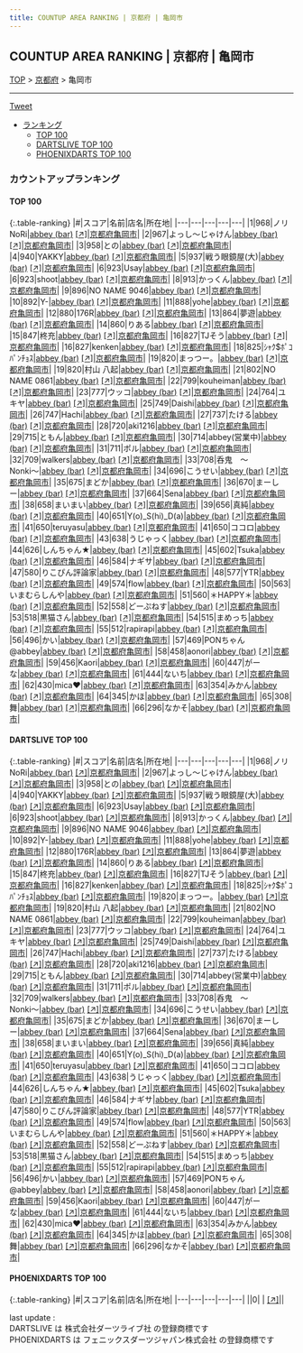 ```yaml
---
title: COUNTUP AREA RANKING | 京都府 | 亀岡市
---
```

## COUNTUP AREA RANKING | 京都府 | 亀岡市

[TOP](/darts/rank/) > [京都府](/darts/rank/京都府/) > 亀岡市

___

<a href="https://twitter.com/share?ref_src=twsrc%5Etfw" data-text="COUNTUP AREA RANKING | 京都府亀岡市" class="twitter-share-button" data-hashtags="DARTSLIVE,PHOENIXDARTS,darts,ダーツ" data-show-count="false">Tweet</a>

* [ランキング](#カウントアップランキング)
    * [TOP 100](#top-100)
    * [DARTSLIVE TOP 100](#dartslive-top-100)
    * [PHOENIXDARTS TOP 100](#phoenixdarts-top-100)

### カウントアップランキング

#### TOP 100



{:.table-ranking}
|#|スコア|名前|店名|所在地|
|---|---|---|---|---|
|1|968|<span class="rank-name-dl">ノリNoRi</span>|<a href="/darts/rank/shops/89675e52c0843d3758d385ea46352d8f.html">abbey (bar)</a> <a href="https://search.dartslive.com/jp/shop/89675e52c0843d3758d385ea46352d8f">[↗]</a>|<a href="/darts/rank/京都府/亀岡市">京都府亀岡市</a>|
|2|967|<span class="rank-name-dl">よっし～じゃけん</span>|<a href="/darts/rank/shops/89675e52c0843d3758d385ea46352d8f.html">abbey (bar)</a> <a href="https://search.dartslive.com/jp/shop/89675e52c0843d3758d385ea46352d8f">[↗]</a>|<a href="/darts/rank/京都府/亀岡市">京都府亀岡市</a>|
|3|958|<span class="rank-name-dl">との</span>|<a href="/darts/rank/shops/89675e52c0843d3758d385ea46352d8f.html">abbey (bar)</a> <a href="https://search.dartslive.com/jp/shop/89675e52c0843d3758d385ea46352d8f">[↗]</a>|<a href="/darts/rank/京都府/亀岡市">京都府亀岡市</a>|
|4|940|<span class="rank-name-dl">YAKKY</span>|<a href="/darts/rank/shops/89675e52c0843d3758d385ea46352d8f.html">abbey (bar)</a> <a href="https://search.dartslive.com/jp/shop/89675e52c0843d3758d385ea46352d8f">[↗]</a>|<a href="/darts/rank/京都府/亀岡市">京都府亀岡市</a>|
|5|937|<span class="rank-name-dl">戦う眼鏡屋(大)</span>|<a href="/darts/rank/shops/89675e52c0843d3758d385ea46352d8f.html">abbey (bar)</a> <a href="https://search.dartslive.com/jp/shop/89675e52c0843d3758d385ea46352d8f">[↗]</a>|<a href="/darts/rank/京都府/亀岡市">京都府亀岡市</a>|
|6|923|<span class="rank-name-dl">Usay</span>|<a href="/darts/rank/shops/89675e52c0843d3758d385ea46352d8f.html">abbey (bar)</a> <a href="https://search.dartslive.com/jp/shop/89675e52c0843d3758d385ea46352d8f">[↗]</a>|<a href="/darts/rank/京都府/亀岡市">京都府亀岡市</a>|
|6|923|<span class="rank-name-dl">shoot</span>|<a href="/darts/rank/shops/89675e52c0843d3758d385ea46352d8f.html">abbey (bar)</a> <a href="https://search.dartslive.com/jp/shop/89675e52c0843d3758d385ea46352d8f">[↗]</a>|<a href="/darts/rank/京都府/亀岡市">京都府亀岡市</a>|
|8|913|<span class="rank-name-dl">かっくん</span>|<a href="/darts/rank/shops/89675e52c0843d3758d385ea46352d8f.html">abbey (bar)</a> <a href="https://search.dartslive.com/jp/shop/89675e52c0843d3758d385ea46352d8f">[↗]</a>|<a href="/darts/rank/京都府/亀岡市">京都府亀岡市</a>|
|9|896|<span class="rank-name-dl">NO NAME 9046</span>|<a href="/darts/rank/shops/89675e52c0843d3758d385ea46352d8f.html">abbey (bar)</a> <a href="https://search.dartslive.com/jp/shop/89675e52c0843d3758d385ea46352d8f">[↗]</a>|<a href="/darts/rank/京都府/亀岡市">京都府亀岡市</a>|
|10|892|<span class="rank-name-dl">Y-</span>|<a href="/darts/rank/shops/89675e52c0843d3758d385ea46352d8f.html">abbey (bar)</a> <a href="https://search.dartslive.com/jp/shop/89675e52c0843d3758d385ea46352d8f">[↗]</a>|<a href="/darts/rank/京都府/亀岡市">京都府亀岡市</a>|
|11|888|<span class="rank-name-dl">yohe</span>|<a href="/darts/rank/shops/89675e52c0843d3758d385ea46352d8f.html">abbey (bar)</a> <a href="https://search.dartslive.com/jp/shop/89675e52c0843d3758d385ea46352d8f">[↗]</a>|<a href="/darts/rank/京都府/亀岡市">京都府亀岡市</a>|
|12|880|<span class="rank-name-dl">176R</span>|<a href="/darts/rank/shops/89675e52c0843d3758d385ea46352d8f.html">abbey (bar)</a> <a href="https://search.dartslive.com/jp/shop/89675e52c0843d3758d385ea46352d8f">[↗]</a>|<a href="/darts/rank/京都府/亀岡市">京都府亀岡市</a>|
|13|864|<span class="rank-name-dl">夢遊</span>|<a href="/darts/rank/shops/89675e52c0843d3758d385ea46352d8f.html">abbey (bar)</a> <a href="https://search.dartslive.com/jp/shop/89675e52c0843d3758d385ea46352d8f">[↗]</a>|<a href="/darts/rank/京都府/亀岡市">京都府亀岡市</a>|
|14|860|<span class="rank-name-dl">りある</span>|<a href="/darts/rank/shops/89675e52c0843d3758d385ea46352d8f.html">abbey (bar)</a> <a href="https://search.dartslive.com/jp/shop/89675e52c0843d3758d385ea46352d8f">[↗]</a>|<a href="/darts/rank/京都府/亀岡市">京都府亀岡市</a>|
|15|847|<span class="rank-name-dl">柊充</span>|<a href="/darts/rank/shops/89675e52c0843d3758d385ea46352d8f.html">abbey (bar)</a> <a href="https://search.dartslive.com/jp/shop/89675e52c0843d3758d385ea46352d8f">[↗]</a>|<a href="/darts/rank/京都府/亀岡市">京都府亀岡市</a>|
|16|827|<span class="rank-name-dl">TJそう</span>|<a href="/darts/rank/shops/89675e52c0843d3758d385ea46352d8f.html">abbey (bar)</a> <a href="https://search.dartslive.com/jp/shop/89675e52c0843d3758d385ea46352d8f">[↗]</a>|<a href="/darts/rank/京都府/亀岡市">京都府亀岡市</a>|
|16|827|<span class="rank-name-dl">kenken</span>|<a href="/darts/rank/shops/89675e52c0843d3758d385ea46352d8f.html">abbey (bar)</a> <a href="https://search.dartslive.com/jp/shop/89675e52c0843d3758d385ea46352d8f">[↗]</a>|<a href="/darts/rank/京都府/亀岡市">京都府亀岡市</a>|
|18|825|<span class="rank-name-dl">ｼｬｸ$ﾎﾟｺﾊﾟﾝﾁｮｽ</span>|<a href="/darts/rank/shops/89675e52c0843d3758d385ea46352d8f.html">abbey (bar)</a> <a href="https://search.dartslive.com/jp/shop/89675e52c0843d3758d385ea46352d8f">[↗]</a>|<a href="/darts/rank/京都府/亀岡市">京都府亀岡市</a>|
|19|820|<span class="rank-name-dl">まっつー。</span>|<a href="/darts/rank/shops/89675e52c0843d3758d385ea46352d8f.html">abbey (bar)</a> <a href="https://search.dartslive.com/jp/shop/89675e52c0843d3758d385ea46352d8f">[↗]</a>|<a href="/darts/rank/京都府/亀岡市">京都府亀岡市</a>|
|19|820|<span class="rank-name-dl">村山 八起</span>|<a href="/darts/rank/shops/89675e52c0843d3758d385ea46352d8f.html">abbey (bar)</a> <a href="https://search.dartslive.com/jp/shop/89675e52c0843d3758d385ea46352d8f">[↗]</a>|<a href="/darts/rank/京都府/亀岡市">京都府亀岡市</a>|
|21|802|<span class="rank-name-dl">NO NAME 0861</span>|<a href="/darts/rank/shops/89675e52c0843d3758d385ea46352d8f.html">abbey (bar)</a> <a href="https://search.dartslive.com/jp/shop/89675e52c0843d3758d385ea46352d8f">[↗]</a>|<a href="/darts/rank/京都府/亀岡市">京都府亀岡市</a>|
|22|799|<span class="rank-name-dl">kouheiman</span>|<a href="/darts/rank/shops/89675e52c0843d3758d385ea46352d8f.html">abbey (bar)</a> <a href="https://search.dartslive.com/jp/shop/89675e52c0843d3758d385ea46352d8f">[↗]</a>|<a href="/darts/rank/京都府/亀岡市">京都府亀岡市</a>|
|23|777|<span class="rank-name-dl">ウッコ</span>|<a href="/darts/rank/shops/89675e52c0843d3758d385ea46352d8f.html">abbey (bar)</a> <a href="https://search.dartslive.com/jp/shop/89675e52c0843d3758d385ea46352d8f">[↗]</a>|<a href="/darts/rank/京都府/亀岡市">京都府亀岡市</a>|
|24|764|<span class="rank-name-dl">ユキヤ</span>|<a href="/darts/rank/shops/89675e52c0843d3758d385ea46352d8f.html">abbey (bar)</a> <a href="https://search.dartslive.com/jp/shop/89675e52c0843d3758d385ea46352d8f">[↗]</a>|<a href="/darts/rank/京都府/亀岡市">京都府亀岡市</a>|
|25|749|<span class="rank-name-dl">Daishi</span>|<a href="/darts/rank/shops/89675e52c0843d3758d385ea46352d8f.html">abbey (bar)</a> <a href="https://search.dartslive.com/jp/shop/89675e52c0843d3758d385ea46352d8f">[↗]</a>|<a href="/darts/rank/京都府/亀岡市">京都府亀岡市</a>|
|26|747|<span class="rank-name-dl">Hachi</span>|<a href="/darts/rank/shops/89675e52c0843d3758d385ea46352d8f.html">abbey (bar)</a> <a href="https://search.dartslive.com/jp/shop/89675e52c0843d3758d385ea46352d8f">[↗]</a>|<a href="/darts/rank/京都府/亀岡市">京都府亀岡市</a>|
|27|737|<span class="rank-name-dl">たける</span>|<a href="/darts/rank/shops/89675e52c0843d3758d385ea46352d8f.html">abbey (bar)</a> <a href="https://search.dartslive.com/jp/shop/89675e52c0843d3758d385ea46352d8f">[↗]</a>|<a href="/darts/rank/京都府/亀岡市">京都府亀岡市</a>|
|28|720|<span class="rank-name-dl">aki1216</span>|<a href="/darts/rank/shops/89675e52c0843d3758d385ea46352d8f.html">abbey (bar)</a> <a href="https://search.dartslive.com/jp/shop/89675e52c0843d3758d385ea46352d8f">[↗]</a>|<a href="/darts/rank/京都府/亀岡市">京都府亀岡市</a>|
|29|715|<span class="rank-name-dl">ともん</span>|<a href="/darts/rank/shops/89675e52c0843d3758d385ea46352d8f.html">abbey (bar)</a> <a href="https://search.dartslive.com/jp/shop/89675e52c0843d3758d385ea46352d8f">[↗]</a>|<a href="/darts/rank/京都府/亀岡市">京都府亀岡市</a>|
|30|714|<span class="rank-name-dl">abbey(営業中)</span>|<a href="/darts/rank/shops/89675e52c0843d3758d385ea46352d8f.html">abbey (bar)</a> <a href="https://search.dartslive.com/jp/shop/89675e52c0843d3758d385ea46352d8f">[↗]</a>|<a href="/darts/rank/京都府/亀岡市">京都府亀岡市</a>|
|31|711|<span class="rank-name-dl">ポル</span>|<a href="/darts/rank/shops/89675e52c0843d3758d385ea46352d8f.html">abbey (bar)</a> <a href="https://search.dartslive.com/jp/shop/89675e52c0843d3758d385ea46352d8f">[↗]</a>|<a href="/darts/rank/京都府/亀岡市">京都府亀岡市</a>|
|32|709|<span class="rank-name-dl">walkers</span>|<a href="/darts/rank/shops/89675e52c0843d3758d385ea46352d8f.html">abbey (bar)</a> <a href="https://search.dartslive.com/jp/shop/89675e52c0843d3758d385ea46352d8f">[↗]</a>|<a href="/darts/rank/京都府/亀岡市">京都府亀岡市</a>|
|33|708|<span class="rank-name-dl">呑鬼　〜Nonki〜</span>|<a href="/darts/rank/shops/89675e52c0843d3758d385ea46352d8f.html">abbey (bar)</a> <a href="https://search.dartslive.com/jp/shop/89675e52c0843d3758d385ea46352d8f">[↗]</a>|<a href="/darts/rank/京都府/亀岡市">京都府亀岡市</a>|
|34|696|<span class="rank-name-dl">こうせい</span>|<a href="/darts/rank/shops/89675e52c0843d3758d385ea46352d8f.html">abbey (bar)</a> <a href="https://search.dartslive.com/jp/shop/89675e52c0843d3758d385ea46352d8f">[↗]</a>|<a href="/darts/rank/京都府/亀岡市">京都府亀岡市</a>|
|35|675|<span class="rank-name-dl">まどか</span>|<a href="/darts/rank/shops/89675e52c0843d3758d385ea46352d8f.html">abbey (bar)</a> <a href="https://search.dartslive.com/jp/shop/89675e52c0843d3758d385ea46352d8f">[↗]</a>|<a href="/darts/rank/京都府/亀岡市">京都府亀岡市</a>|
|36|670|<span class="rank-name-dl">まーしー</span>|<a href="/darts/rank/shops/89675e52c0843d3758d385ea46352d8f.html">abbey (bar)</a> <a href="https://search.dartslive.com/jp/shop/89675e52c0843d3758d385ea46352d8f">[↗]</a>|<a href="/darts/rank/京都府/亀岡市">京都府亀岡市</a>|
|37|664|<span class="rank-name-dl">Sena</span>|<a href="/darts/rank/shops/89675e52c0843d3758d385ea46352d8f.html">abbey (bar)</a> <a href="https://search.dartslive.com/jp/shop/89675e52c0843d3758d385ea46352d8f">[↗]</a>|<a href="/darts/rank/京都府/亀岡市">京都府亀岡市</a>|
|38|658|<span class="rank-name-dl">まいまい</span>|<a href="/darts/rank/shops/89675e52c0843d3758d385ea46352d8f.html">abbey (bar)</a> <a href="https://search.dartslive.com/jp/shop/89675e52c0843d3758d385ea46352d8f">[↗]</a>|<a href="/darts/rank/京都府/亀岡市">京都府亀岡市</a>|
|39|656|<span class="rank-name-dl">真純</span>|<a href="/darts/rank/shops/89675e52c0843d3758d385ea46352d8f.html">abbey (bar)</a> <a href="https://search.dartslive.com/jp/shop/89675e52c0843d3758d385ea46352d8f">[↗]</a>|<a href="/darts/rank/京都府/亀岡市">京都府亀岡市</a>|
|40|651|<span class="rank-name-dl">Y(o)_S(hi)_D(a)</span>|<a href="/darts/rank/shops/89675e52c0843d3758d385ea46352d8f.html">abbey (bar)</a> <a href="https://search.dartslive.com/jp/shop/89675e52c0843d3758d385ea46352d8f">[↗]</a>|<a href="/darts/rank/京都府/亀岡市">京都府亀岡市</a>|
|41|650|<span class="rank-name-dl">teruyasu</span>|<a href="/darts/rank/shops/89675e52c0843d3758d385ea46352d8f.html">abbey (bar)</a> <a href="https://search.dartslive.com/jp/shop/89675e52c0843d3758d385ea46352d8f">[↗]</a>|<a href="/darts/rank/京都府/亀岡市">京都府亀岡市</a>|
|41|650|<span class="rank-name-dl">ココロ</span>|<a href="/darts/rank/shops/89675e52c0843d3758d385ea46352d8f.html">abbey (bar)</a> <a href="https://search.dartslive.com/jp/shop/89675e52c0843d3758d385ea46352d8f">[↗]</a>|<a href="/darts/rank/京都府/亀岡市">京都府亀岡市</a>|
|43|638|<span class="rank-name-dl">うじゃっく</span>|<a href="/darts/rank/shops/89675e52c0843d3758d385ea46352d8f.html">abbey (bar)</a> <a href="https://search.dartslive.com/jp/shop/89675e52c0843d3758d385ea46352d8f">[↗]</a>|<a href="/darts/rank/京都府/亀岡市">京都府亀岡市</a>|
|44|626|<span class="rank-name-dl">しんちゃん★</span>|<a href="/darts/rank/shops/89675e52c0843d3758d385ea46352d8f.html">abbey (bar)</a> <a href="https://search.dartslive.com/jp/shop/89675e52c0843d3758d385ea46352d8f">[↗]</a>|<a href="/darts/rank/京都府/亀岡市">京都府亀岡市</a>|
|45|602|<span class="rank-name-dl">Tsuka</span>|<a href="/darts/rank/shops/89675e52c0843d3758d385ea46352d8f.html">abbey (bar)</a> <a href="https://search.dartslive.com/jp/shop/89675e52c0843d3758d385ea46352d8f">[↗]</a>|<a href="/darts/rank/京都府/亀岡市">京都府亀岡市</a>|
|46|584|<span class="rank-name-dl">ナギサ</span>|<a href="/darts/rank/shops/89675e52c0843d3758d385ea46352d8f.html">abbey (bar)</a> <a href="https://search.dartslive.com/jp/shop/89675e52c0843d3758d385ea46352d8f">[↗]</a>|<a href="/darts/rank/京都府/亀岡市">京都府亀岡市</a>|
|47|580|<span class="rank-name-dl">りこぴん評論家</span>|<a href="/darts/rank/shops/89675e52c0843d3758d385ea46352d8f.html">abbey (bar)</a> <a href="https://search.dartslive.com/jp/shop/89675e52c0843d3758d385ea46352d8f">[↗]</a>|<a href="/darts/rank/京都府/亀岡市">京都府亀岡市</a>|
|48|577|<span class="rank-name-dl">YTR</span>|<a href="/darts/rank/shops/89675e52c0843d3758d385ea46352d8f.html">abbey (bar)</a> <a href="https://search.dartslive.com/jp/shop/89675e52c0843d3758d385ea46352d8f">[↗]</a>|<a href="/darts/rank/京都府/亀岡市">京都府亀岡市</a>|
|49|574|<span class="rank-name-dl">flow</span>|<a href="/darts/rank/shops/89675e52c0843d3758d385ea46352d8f.html">abbey (bar)</a> <a href="https://search.dartslive.com/jp/shop/89675e52c0843d3758d385ea46352d8f">[↗]</a>|<a href="/darts/rank/京都府/亀岡市">京都府亀岡市</a>|
|50|563|<span class="rank-name-dl">いまむらしんや</span>|<a href="/darts/rank/shops/89675e52c0843d3758d385ea46352d8f.html">abbey (bar)</a> <a href="https://search.dartslive.com/jp/shop/89675e52c0843d3758d385ea46352d8f">[↗]</a>|<a href="/darts/rank/京都府/亀岡市">京都府亀岡市</a>|
|51|560|<span class="rank-name-dl">＊HAPPY＊</span>|<a href="/darts/rank/shops/89675e52c0843d3758d385ea46352d8f.html">abbey (bar)</a> <a href="https://search.dartslive.com/jp/shop/89675e52c0843d3758d385ea46352d8f">[↗]</a>|<a href="/darts/rank/京都府/亀岡市">京都府亀岡市</a>|
|52|558|<span class="rank-name-dl">どーぷねす</span>|<a href="/darts/rank/shops/89675e52c0843d3758d385ea46352d8f.html">abbey (bar)</a> <a href="https://search.dartslive.com/jp/shop/89675e52c0843d3758d385ea46352d8f">[↗]</a>|<a href="/darts/rank/京都府/亀岡市">京都府亀岡市</a>|
|53|518|<span class="rank-name-dl">黒猫さん</span>|<a href="/darts/rank/shops/89675e52c0843d3758d385ea46352d8f.html">abbey (bar)</a> <a href="https://search.dartslive.com/jp/shop/89675e52c0843d3758d385ea46352d8f">[↗]</a>|<a href="/darts/rank/京都府/亀岡市">京都府亀岡市</a>|
|54|515|<span class="rank-name-dl">まめっち</span>|<a href="/darts/rank/shops/89675e52c0843d3758d385ea46352d8f.html">abbey (bar)</a> <a href="https://search.dartslive.com/jp/shop/89675e52c0843d3758d385ea46352d8f">[↗]</a>|<a href="/darts/rank/京都府/亀岡市">京都府亀岡市</a>|
|55|512|<span class="rank-name-dl">rapirapi</span>|<a href="/darts/rank/shops/89675e52c0843d3758d385ea46352d8f.html">abbey (bar)</a> <a href="https://search.dartslive.com/jp/shop/89675e52c0843d3758d385ea46352d8f">[↗]</a>|<a href="/darts/rank/京都府/亀岡市">京都府亀岡市</a>|
|56|496|<span class="rank-name-dl">かい</span>|<a href="/darts/rank/shops/89675e52c0843d3758d385ea46352d8f.html">abbey (bar)</a> <a href="https://search.dartslive.com/jp/shop/89675e52c0843d3758d385ea46352d8f">[↗]</a>|<a href="/darts/rank/京都府/亀岡市">京都府亀岡市</a>|
|57|469|<span class="rank-name-dl">PONちゃん@abbey</span>|<a href="/darts/rank/shops/89675e52c0843d3758d385ea46352d8f.html">abbey (bar)</a> <a href="https://search.dartslive.com/jp/shop/89675e52c0843d3758d385ea46352d8f">[↗]</a>|<a href="/darts/rank/京都府/亀岡市">京都府亀岡市</a>|
|58|458|<span class="rank-name-dl">aonori</span>|<a href="/darts/rank/shops/89675e52c0843d3758d385ea46352d8f.html">abbey (bar)</a> <a href="https://search.dartslive.com/jp/shop/89675e52c0843d3758d385ea46352d8f">[↗]</a>|<a href="/darts/rank/京都府/亀岡市">京都府亀岡市</a>|
|59|456|<span class="rank-name-dl">Kaori</span>|<a href="/darts/rank/shops/89675e52c0843d3758d385ea46352d8f.html">abbey (bar)</a> <a href="https://search.dartslive.com/jp/shop/89675e52c0843d3758d385ea46352d8f">[↗]</a>|<a href="/darts/rank/京都府/亀岡市">京都府亀岡市</a>|
|60|447|<span class="rank-name-dl">がーな</span>|<a href="/darts/rank/shops/89675e52c0843d3758d385ea46352d8f.html">abbey (bar)</a> <a href="https://search.dartslive.com/jp/shop/89675e52c0843d3758d385ea46352d8f">[↗]</a>|<a href="/darts/rank/京都府/亀岡市">京都府亀岡市</a>|
|61|444|<span class="rank-name-dl">ないち</span>|<a href="/darts/rank/shops/89675e52c0843d3758d385ea46352d8f.html">abbey (bar)</a> <a href="https://search.dartslive.com/jp/shop/89675e52c0843d3758d385ea46352d8f">[↗]</a>|<a href="/darts/rank/京都府/亀岡市">京都府亀岡市</a>|
|62|430|<span class="rank-name-dl">mica❤︎</span>|<a href="/darts/rank/shops/89675e52c0843d3758d385ea46352d8f.html">abbey (bar)</a> <a href="https://search.dartslive.com/jp/shop/89675e52c0843d3758d385ea46352d8f">[↗]</a>|<a href="/darts/rank/京都府/亀岡市">京都府亀岡市</a>|
|63|354|<span class="rank-name-dl">みかん</span>|<a href="/darts/rank/shops/89675e52c0843d3758d385ea46352d8f.html">abbey (bar)</a> <a href="https://search.dartslive.com/jp/shop/89675e52c0843d3758d385ea46352d8f">[↗]</a>|<a href="/darts/rank/京都府/亀岡市">京都府亀岡市</a>|
|64|345|<span class="rank-name-dl">かほ</span>|<a href="/darts/rank/shops/89675e52c0843d3758d385ea46352d8f.html">abbey (bar)</a> <a href="https://search.dartslive.com/jp/shop/89675e52c0843d3758d385ea46352d8f">[↗]</a>|<a href="/darts/rank/京都府/亀岡市">京都府亀岡市</a>|
|65|308|<span class="rank-name-dl">舞</span>|<a href="/darts/rank/shops/89675e52c0843d3758d385ea46352d8f.html">abbey (bar)</a> <a href="https://search.dartslive.com/jp/shop/89675e52c0843d3758d385ea46352d8f">[↗]</a>|<a href="/darts/rank/京都府/亀岡市">京都府亀岡市</a>|
|66|296|<span class="rank-name-dl">なかそ</span>|<a href="/darts/rank/shops/89675e52c0843d3758d385ea46352d8f.html">abbey (bar)</a> <a href="https://search.dartslive.com/jp/shop/89675e52c0843d3758d385ea46352d8f">[↗]</a>|<a href="/darts/rank/京都府/亀岡市">京都府亀岡市</a>|


#### DARTSLIVE TOP 100



{:.table-ranking}
|#|スコア|名前|店名|所在地|
|---|---|---|---|---|
|1|968|<span class="rank-name-dl">ノリNoRi</span>|<a href="/darts/rank/shops/89675e52c0843d3758d385ea46352d8f.html">abbey (bar)</a> <a href="https://search.dartslive.com/jp/shop/89675e52c0843d3758d385ea46352d8f">[↗]</a>|<a href="/darts/rank/京都府/亀岡市">京都府亀岡市</a>|
|2|967|<span class="rank-name-dl">よっし～じゃけん</span>|<a href="/darts/rank/shops/89675e52c0843d3758d385ea46352d8f.html">abbey (bar)</a> <a href="https://search.dartslive.com/jp/shop/89675e52c0843d3758d385ea46352d8f">[↗]</a>|<a href="/darts/rank/京都府/亀岡市">京都府亀岡市</a>|
|3|958|<span class="rank-name-dl">との</span>|<a href="/darts/rank/shops/89675e52c0843d3758d385ea46352d8f.html">abbey (bar)</a> <a href="https://search.dartslive.com/jp/shop/89675e52c0843d3758d385ea46352d8f">[↗]</a>|<a href="/darts/rank/京都府/亀岡市">京都府亀岡市</a>|
|4|940|<span class="rank-name-dl">YAKKY</span>|<a href="/darts/rank/shops/89675e52c0843d3758d385ea46352d8f.html">abbey (bar)</a> <a href="https://search.dartslive.com/jp/shop/89675e52c0843d3758d385ea46352d8f">[↗]</a>|<a href="/darts/rank/京都府/亀岡市">京都府亀岡市</a>|
|5|937|<span class="rank-name-dl">戦う眼鏡屋(大)</span>|<a href="/darts/rank/shops/89675e52c0843d3758d385ea46352d8f.html">abbey (bar)</a> <a href="https://search.dartslive.com/jp/shop/89675e52c0843d3758d385ea46352d8f">[↗]</a>|<a href="/darts/rank/京都府/亀岡市">京都府亀岡市</a>|
|6|923|<span class="rank-name-dl">Usay</span>|<a href="/darts/rank/shops/89675e52c0843d3758d385ea46352d8f.html">abbey (bar)</a> <a href="https://search.dartslive.com/jp/shop/89675e52c0843d3758d385ea46352d8f">[↗]</a>|<a href="/darts/rank/京都府/亀岡市">京都府亀岡市</a>|
|6|923|<span class="rank-name-dl">shoot</span>|<a href="/darts/rank/shops/89675e52c0843d3758d385ea46352d8f.html">abbey (bar)</a> <a href="https://search.dartslive.com/jp/shop/89675e52c0843d3758d385ea46352d8f">[↗]</a>|<a href="/darts/rank/京都府/亀岡市">京都府亀岡市</a>|
|8|913|<span class="rank-name-dl">かっくん</span>|<a href="/darts/rank/shops/89675e52c0843d3758d385ea46352d8f.html">abbey (bar)</a> <a href="https://search.dartslive.com/jp/shop/89675e52c0843d3758d385ea46352d8f">[↗]</a>|<a href="/darts/rank/京都府/亀岡市">京都府亀岡市</a>|
|9|896|<span class="rank-name-dl">NO NAME 9046</span>|<a href="/darts/rank/shops/89675e52c0843d3758d385ea46352d8f.html">abbey (bar)</a> <a href="https://search.dartslive.com/jp/shop/89675e52c0843d3758d385ea46352d8f">[↗]</a>|<a href="/darts/rank/京都府/亀岡市">京都府亀岡市</a>|
|10|892|<span class="rank-name-dl">Y-</span>|<a href="/darts/rank/shops/89675e52c0843d3758d385ea46352d8f.html">abbey (bar)</a> <a href="https://search.dartslive.com/jp/shop/89675e52c0843d3758d385ea46352d8f">[↗]</a>|<a href="/darts/rank/京都府/亀岡市">京都府亀岡市</a>|
|11|888|<span class="rank-name-dl">yohe</span>|<a href="/darts/rank/shops/89675e52c0843d3758d385ea46352d8f.html">abbey (bar)</a> <a href="https://search.dartslive.com/jp/shop/89675e52c0843d3758d385ea46352d8f">[↗]</a>|<a href="/darts/rank/京都府/亀岡市">京都府亀岡市</a>|
|12|880|<span class="rank-name-dl">176R</span>|<a href="/darts/rank/shops/89675e52c0843d3758d385ea46352d8f.html">abbey (bar)</a> <a href="https://search.dartslive.com/jp/shop/89675e52c0843d3758d385ea46352d8f">[↗]</a>|<a href="/darts/rank/京都府/亀岡市">京都府亀岡市</a>|
|13|864|<span class="rank-name-dl">夢遊</span>|<a href="/darts/rank/shops/89675e52c0843d3758d385ea46352d8f.html">abbey (bar)</a> <a href="https://search.dartslive.com/jp/shop/89675e52c0843d3758d385ea46352d8f">[↗]</a>|<a href="/darts/rank/京都府/亀岡市">京都府亀岡市</a>|
|14|860|<span class="rank-name-dl">りある</span>|<a href="/darts/rank/shops/89675e52c0843d3758d385ea46352d8f.html">abbey (bar)</a> <a href="https://search.dartslive.com/jp/shop/89675e52c0843d3758d385ea46352d8f">[↗]</a>|<a href="/darts/rank/京都府/亀岡市">京都府亀岡市</a>|
|15|847|<span class="rank-name-dl">柊充</span>|<a href="/darts/rank/shops/89675e52c0843d3758d385ea46352d8f.html">abbey (bar)</a> <a href="https://search.dartslive.com/jp/shop/89675e52c0843d3758d385ea46352d8f">[↗]</a>|<a href="/darts/rank/京都府/亀岡市">京都府亀岡市</a>|
|16|827|<span class="rank-name-dl">TJそう</span>|<a href="/darts/rank/shops/89675e52c0843d3758d385ea46352d8f.html">abbey (bar)</a> <a href="https://search.dartslive.com/jp/shop/89675e52c0843d3758d385ea46352d8f">[↗]</a>|<a href="/darts/rank/京都府/亀岡市">京都府亀岡市</a>|
|16|827|<span class="rank-name-dl">kenken</span>|<a href="/darts/rank/shops/89675e52c0843d3758d385ea46352d8f.html">abbey (bar)</a> <a href="https://search.dartslive.com/jp/shop/89675e52c0843d3758d385ea46352d8f">[↗]</a>|<a href="/darts/rank/京都府/亀岡市">京都府亀岡市</a>|
|18|825|<span class="rank-name-dl">ｼｬｸ$ﾎﾟｺﾊﾟﾝﾁｮｽ</span>|<a href="/darts/rank/shops/89675e52c0843d3758d385ea46352d8f.html">abbey (bar)</a> <a href="https://search.dartslive.com/jp/shop/89675e52c0843d3758d385ea46352d8f">[↗]</a>|<a href="/darts/rank/京都府/亀岡市">京都府亀岡市</a>|
|19|820|<span class="rank-name-dl">まっつー。</span>|<a href="/darts/rank/shops/89675e52c0843d3758d385ea46352d8f.html">abbey (bar)</a> <a href="https://search.dartslive.com/jp/shop/89675e52c0843d3758d385ea46352d8f">[↗]</a>|<a href="/darts/rank/京都府/亀岡市">京都府亀岡市</a>|
|19|820|<span class="rank-name-dl">村山 八起</span>|<a href="/darts/rank/shops/89675e52c0843d3758d385ea46352d8f.html">abbey (bar)</a> <a href="https://search.dartslive.com/jp/shop/89675e52c0843d3758d385ea46352d8f">[↗]</a>|<a href="/darts/rank/京都府/亀岡市">京都府亀岡市</a>|
|21|802|<span class="rank-name-dl">NO NAME 0861</span>|<a href="/darts/rank/shops/89675e52c0843d3758d385ea46352d8f.html">abbey (bar)</a> <a href="https://search.dartslive.com/jp/shop/89675e52c0843d3758d385ea46352d8f">[↗]</a>|<a href="/darts/rank/京都府/亀岡市">京都府亀岡市</a>|
|22|799|<span class="rank-name-dl">kouheiman</span>|<a href="/darts/rank/shops/89675e52c0843d3758d385ea46352d8f.html">abbey (bar)</a> <a href="https://search.dartslive.com/jp/shop/89675e52c0843d3758d385ea46352d8f">[↗]</a>|<a href="/darts/rank/京都府/亀岡市">京都府亀岡市</a>|
|23|777|<span class="rank-name-dl">ウッコ</span>|<a href="/darts/rank/shops/89675e52c0843d3758d385ea46352d8f.html">abbey (bar)</a> <a href="https://search.dartslive.com/jp/shop/89675e52c0843d3758d385ea46352d8f">[↗]</a>|<a href="/darts/rank/京都府/亀岡市">京都府亀岡市</a>|
|24|764|<span class="rank-name-dl">ユキヤ</span>|<a href="/darts/rank/shops/89675e52c0843d3758d385ea46352d8f.html">abbey (bar)</a> <a href="https://search.dartslive.com/jp/shop/89675e52c0843d3758d385ea46352d8f">[↗]</a>|<a href="/darts/rank/京都府/亀岡市">京都府亀岡市</a>|
|25|749|<span class="rank-name-dl">Daishi</span>|<a href="/darts/rank/shops/89675e52c0843d3758d385ea46352d8f.html">abbey (bar)</a> <a href="https://search.dartslive.com/jp/shop/89675e52c0843d3758d385ea46352d8f">[↗]</a>|<a href="/darts/rank/京都府/亀岡市">京都府亀岡市</a>|
|26|747|<span class="rank-name-dl">Hachi</span>|<a href="/darts/rank/shops/89675e52c0843d3758d385ea46352d8f.html">abbey (bar)</a> <a href="https://search.dartslive.com/jp/shop/89675e52c0843d3758d385ea46352d8f">[↗]</a>|<a href="/darts/rank/京都府/亀岡市">京都府亀岡市</a>|
|27|737|<span class="rank-name-dl">たける</span>|<a href="/darts/rank/shops/89675e52c0843d3758d385ea46352d8f.html">abbey (bar)</a> <a href="https://search.dartslive.com/jp/shop/89675e52c0843d3758d385ea46352d8f">[↗]</a>|<a href="/darts/rank/京都府/亀岡市">京都府亀岡市</a>|
|28|720|<span class="rank-name-dl">aki1216</span>|<a href="/darts/rank/shops/89675e52c0843d3758d385ea46352d8f.html">abbey (bar)</a> <a href="https://search.dartslive.com/jp/shop/89675e52c0843d3758d385ea46352d8f">[↗]</a>|<a href="/darts/rank/京都府/亀岡市">京都府亀岡市</a>|
|29|715|<span class="rank-name-dl">ともん</span>|<a href="/darts/rank/shops/89675e52c0843d3758d385ea46352d8f.html">abbey (bar)</a> <a href="https://search.dartslive.com/jp/shop/89675e52c0843d3758d385ea46352d8f">[↗]</a>|<a href="/darts/rank/京都府/亀岡市">京都府亀岡市</a>|
|30|714|<span class="rank-name-dl">abbey(営業中)</span>|<a href="/darts/rank/shops/89675e52c0843d3758d385ea46352d8f.html">abbey (bar)</a> <a href="https://search.dartslive.com/jp/shop/89675e52c0843d3758d385ea46352d8f">[↗]</a>|<a href="/darts/rank/京都府/亀岡市">京都府亀岡市</a>|
|31|711|<span class="rank-name-dl">ポル</span>|<a href="/darts/rank/shops/89675e52c0843d3758d385ea46352d8f.html">abbey (bar)</a> <a href="https://search.dartslive.com/jp/shop/89675e52c0843d3758d385ea46352d8f">[↗]</a>|<a href="/darts/rank/京都府/亀岡市">京都府亀岡市</a>|
|32|709|<span class="rank-name-dl">walkers</span>|<a href="/darts/rank/shops/89675e52c0843d3758d385ea46352d8f.html">abbey (bar)</a> <a href="https://search.dartslive.com/jp/shop/89675e52c0843d3758d385ea46352d8f">[↗]</a>|<a href="/darts/rank/京都府/亀岡市">京都府亀岡市</a>|
|33|708|<span class="rank-name-dl">呑鬼　〜Nonki〜</span>|<a href="/darts/rank/shops/89675e52c0843d3758d385ea46352d8f.html">abbey (bar)</a> <a href="https://search.dartslive.com/jp/shop/89675e52c0843d3758d385ea46352d8f">[↗]</a>|<a href="/darts/rank/京都府/亀岡市">京都府亀岡市</a>|
|34|696|<span class="rank-name-dl">こうせい</span>|<a href="/darts/rank/shops/89675e52c0843d3758d385ea46352d8f.html">abbey (bar)</a> <a href="https://search.dartslive.com/jp/shop/89675e52c0843d3758d385ea46352d8f">[↗]</a>|<a href="/darts/rank/京都府/亀岡市">京都府亀岡市</a>|
|35|675|<span class="rank-name-dl">まどか</span>|<a href="/darts/rank/shops/89675e52c0843d3758d385ea46352d8f.html">abbey (bar)</a> <a href="https://search.dartslive.com/jp/shop/89675e52c0843d3758d385ea46352d8f">[↗]</a>|<a href="/darts/rank/京都府/亀岡市">京都府亀岡市</a>|
|36|670|<span class="rank-name-dl">まーしー</span>|<a href="/darts/rank/shops/89675e52c0843d3758d385ea46352d8f.html">abbey (bar)</a> <a href="https://search.dartslive.com/jp/shop/89675e52c0843d3758d385ea46352d8f">[↗]</a>|<a href="/darts/rank/京都府/亀岡市">京都府亀岡市</a>|
|37|664|<span class="rank-name-dl">Sena</span>|<a href="/darts/rank/shops/89675e52c0843d3758d385ea46352d8f.html">abbey (bar)</a> <a href="https://search.dartslive.com/jp/shop/89675e52c0843d3758d385ea46352d8f">[↗]</a>|<a href="/darts/rank/京都府/亀岡市">京都府亀岡市</a>|
|38|658|<span class="rank-name-dl">まいまい</span>|<a href="/darts/rank/shops/89675e52c0843d3758d385ea46352d8f.html">abbey (bar)</a> <a href="https://search.dartslive.com/jp/shop/89675e52c0843d3758d385ea46352d8f">[↗]</a>|<a href="/darts/rank/京都府/亀岡市">京都府亀岡市</a>|
|39|656|<span class="rank-name-dl">真純</span>|<a href="/darts/rank/shops/89675e52c0843d3758d385ea46352d8f.html">abbey (bar)</a> <a href="https://search.dartslive.com/jp/shop/89675e52c0843d3758d385ea46352d8f">[↗]</a>|<a href="/darts/rank/京都府/亀岡市">京都府亀岡市</a>|
|40|651|<span class="rank-name-dl">Y(o)_S(hi)_D(a)</span>|<a href="/darts/rank/shops/89675e52c0843d3758d385ea46352d8f.html">abbey (bar)</a> <a href="https://search.dartslive.com/jp/shop/89675e52c0843d3758d385ea46352d8f">[↗]</a>|<a href="/darts/rank/京都府/亀岡市">京都府亀岡市</a>|
|41|650|<span class="rank-name-dl">teruyasu</span>|<a href="/darts/rank/shops/89675e52c0843d3758d385ea46352d8f.html">abbey (bar)</a> <a href="https://search.dartslive.com/jp/shop/89675e52c0843d3758d385ea46352d8f">[↗]</a>|<a href="/darts/rank/京都府/亀岡市">京都府亀岡市</a>|
|41|650|<span class="rank-name-dl">ココロ</span>|<a href="/darts/rank/shops/89675e52c0843d3758d385ea46352d8f.html">abbey (bar)</a> <a href="https://search.dartslive.com/jp/shop/89675e52c0843d3758d385ea46352d8f">[↗]</a>|<a href="/darts/rank/京都府/亀岡市">京都府亀岡市</a>|
|43|638|<span class="rank-name-dl">うじゃっく</span>|<a href="/darts/rank/shops/89675e52c0843d3758d385ea46352d8f.html">abbey (bar)</a> <a href="https://search.dartslive.com/jp/shop/89675e52c0843d3758d385ea46352d8f">[↗]</a>|<a href="/darts/rank/京都府/亀岡市">京都府亀岡市</a>|
|44|626|<span class="rank-name-dl">しんちゃん★</span>|<a href="/darts/rank/shops/89675e52c0843d3758d385ea46352d8f.html">abbey (bar)</a> <a href="https://search.dartslive.com/jp/shop/89675e52c0843d3758d385ea46352d8f">[↗]</a>|<a href="/darts/rank/京都府/亀岡市">京都府亀岡市</a>|
|45|602|<span class="rank-name-dl">Tsuka</span>|<a href="/darts/rank/shops/89675e52c0843d3758d385ea46352d8f.html">abbey (bar)</a> <a href="https://search.dartslive.com/jp/shop/89675e52c0843d3758d385ea46352d8f">[↗]</a>|<a href="/darts/rank/京都府/亀岡市">京都府亀岡市</a>|
|46|584|<span class="rank-name-dl">ナギサ</span>|<a href="/darts/rank/shops/89675e52c0843d3758d385ea46352d8f.html">abbey (bar)</a> <a href="https://search.dartslive.com/jp/shop/89675e52c0843d3758d385ea46352d8f">[↗]</a>|<a href="/darts/rank/京都府/亀岡市">京都府亀岡市</a>|
|47|580|<span class="rank-name-dl">りこぴん評論家</span>|<a href="/darts/rank/shops/89675e52c0843d3758d385ea46352d8f.html">abbey (bar)</a> <a href="https://search.dartslive.com/jp/shop/89675e52c0843d3758d385ea46352d8f">[↗]</a>|<a href="/darts/rank/京都府/亀岡市">京都府亀岡市</a>|
|48|577|<span class="rank-name-dl">YTR</span>|<a href="/darts/rank/shops/89675e52c0843d3758d385ea46352d8f.html">abbey (bar)</a> <a href="https://search.dartslive.com/jp/shop/89675e52c0843d3758d385ea46352d8f">[↗]</a>|<a href="/darts/rank/京都府/亀岡市">京都府亀岡市</a>|
|49|574|<span class="rank-name-dl">flow</span>|<a href="/darts/rank/shops/89675e52c0843d3758d385ea46352d8f.html">abbey (bar)</a> <a href="https://search.dartslive.com/jp/shop/89675e52c0843d3758d385ea46352d8f">[↗]</a>|<a href="/darts/rank/京都府/亀岡市">京都府亀岡市</a>|
|50|563|<span class="rank-name-dl">いまむらしんや</span>|<a href="/darts/rank/shops/89675e52c0843d3758d385ea46352d8f.html">abbey (bar)</a> <a href="https://search.dartslive.com/jp/shop/89675e52c0843d3758d385ea46352d8f">[↗]</a>|<a href="/darts/rank/京都府/亀岡市">京都府亀岡市</a>|
|51|560|<span class="rank-name-dl">＊HAPPY＊</span>|<a href="/darts/rank/shops/89675e52c0843d3758d385ea46352d8f.html">abbey (bar)</a> <a href="https://search.dartslive.com/jp/shop/89675e52c0843d3758d385ea46352d8f">[↗]</a>|<a href="/darts/rank/京都府/亀岡市">京都府亀岡市</a>|
|52|558|<span class="rank-name-dl">どーぷねす</span>|<a href="/darts/rank/shops/89675e52c0843d3758d385ea46352d8f.html">abbey (bar)</a> <a href="https://search.dartslive.com/jp/shop/89675e52c0843d3758d385ea46352d8f">[↗]</a>|<a href="/darts/rank/京都府/亀岡市">京都府亀岡市</a>|
|53|518|<span class="rank-name-dl">黒猫さん</span>|<a href="/darts/rank/shops/89675e52c0843d3758d385ea46352d8f.html">abbey (bar)</a> <a href="https://search.dartslive.com/jp/shop/89675e52c0843d3758d385ea46352d8f">[↗]</a>|<a href="/darts/rank/京都府/亀岡市">京都府亀岡市</a>|
|54|515|<span class="rank-name-dl">まめっち</span>|<a href="/darts/rank/shops/89675e52c0843d3758d385ea46352d8f.html">abbey (bar)</a> <a href="https://search.dartslive.com/jp/shop/89675e52c0843d3758d385ea46352d8f">[↗]</a>|<a href="/darts/rank/京都府/亀岡市">京都府亀岡市</a>|
|55|512|<span class="rank-name-dl">rapirapi</span>|<a href="/darts/rank/shops/89675e52c0843d3758d385ea46352d8f.html">abbey (bar)</a> <a href="https://search.dartslive.com/jp/shop/89675e52c0843d3758d385ea46352d8f">[↗]</a>|<a href="/darts/rank/京都府/亀岡市">京都府亀岡市</a>|
|56|496|<span class="rank-name-dl">かい</span>|<a href="/darts/rank/shops/89675e52c0843d3758d385ea46352d8f.html">abbey (bar)</a> <a href="https://search.dartslive.com/jp/shop/89675e52c0843d3758d385ea46352d8f">[↗]</a>|<a href="/darts/rank/京都府/亀岡市">京都府亀岡市</a>|
|57|469|<span class="rank-name-dl">PONちゃん@abbey</span>|<a href="/darts/rank/shops/89675e52c0843d3758d385ea46352d8f.html">abbey (bar)</a> <a href="https://search.dartslive.com/jp/shop/89675e52c0843d3758d385ea46352d8f">[↗]</a>|<a href="/darts/rank/京都府/亀岡市">京都府亀岡市</a>|
|58|458|<span class="rank-name-dl">aonori</span>|<a href="/darts/rank/shops/89675e52c0843d3758d385ea46352d8f.html">abbey (bar)</a> <a href="https://search.dartslive.com/jp/shop/89675e52c0843d3758d385ea46352d8f">[↗]</a>|<a href="/darts/rank/京都府/亀岡市">京都府亀岡市</a>|
|59|456|<span class="rank-name-dl">Kaori</span>|<a href="/darts/rank/shops/89675e52c0843d3758d385ea46352d8f.html">abbey (bar)</a> <a href="https://search.dartslive.com/jp/shop/89675e52c0843d3758d385ea46352d8f">[↗]</a>|<a href="/darts/rank/京都府/亀岡市">京都府亀岡市</a>|
|60|447|<span class="rank-name-dl">がーな</span>|<a href="/darts/rank/shops/89675e52c0843d3758d385ea46352d8f.html">abbey (bar)</a> <a href="https://search.dartslive.com/jp/shop/89675e52c0843d3758d385ea46352d8f">[↗]</a>|<a href="/darts/rank/京都府/亀岡市">京都府亀岡市</a>|
|61|444|<span class="rank-name-dl">ないち</span>|<a href="/darts/rank/shops/89675e52c0843d3758d385ea46352d8f.html">abbey (bar)</a> <a href="https://search.dartslive.com/jp/shop/89675e52c0843d3758d385ea46352d8f">[↗]</a>|<a href="/darts/rank/京都府/亀岡市">京都府亀岡市</a>|
|62|430|<span class="rank-name-dl">mica❤︎</span>|<a href="/darts/rank/shops/89675e52c0843d3758d385ea46352d8f.html">abbey (bar)</a> <a href="https://search.dartslive.com/jp/shop/89675e52c0843d3758d385ea46352d8f">[↗]</a>|<a href="/darts/rank/京都府/亀岡市">京都府亀岡市</a>|
|63|354|<span class="rank-name-dl">みかん</span>|<a href="/darts/rank/shops/89675e52c0843d3758d385ea46352d8f.html">abbey (bar)</a> <a href="https://search.dartslive.com/jp/shop/89675e52c0843d3758d385ea46352d8f">[↗]</a>|<a href="/darts/rank/京都府/亀岡市">京都府亀岡市</a>|
|64|345|<span class="rank-name-dl">かほ</span>|<a href="/darts/rank/shops/89675e52c0843d3758d385ea46352d8f.html">abbey (bar)</a> <a href="https://search.dartslive.com/jp/shop/89675e52c0843d3758d385ea46352d8f">[↗]</a>|<a href="/darts/rank/京都府/亀岡市">京都府亀岡市</a>|
|65|308|<span class="rank-name-dl">舞</span>|<a href="/darts/rank/shops/89675e52c0843d3758d385ea46352d8f.html">abbey (bar)</a> <a href="https://search.dartslive.com/jp/shop/89675e52c0843d3758d385ea46352d8f">[↗]</a>|<a href="/darts/rank/京都府/亀岡市">京都府亀岡市</a>|
|66|296|<span class="rank-name-dl">なかそ</span>|<a href="/darts/rank/shops/89675e52c0843d3758d385ea46352d8f.html">abbey (bar)</a> <a href="https://search.dartslive.com/jp/shop/89675e52c0843d3758d385ea46352d8f">[↗]</a>|<a href="/darts/rank/京都府/亀岡市">京都府亀岡市</a>|


#### PHOENIXDARTS TOP 100



{:.table-ranking}
|#|スコア|名前|店名|所在地|
|---|---|---|---|---|
||0|<span class="rank-name-dl"> </span>|<a href="/darts/rank/shops/.html"></a> <a href="">[↗]</a>|<a href="/darts/rank//"></a>|


<div class="footer border-top border-gray-light mt-5 pt-3 text-right text-gray">
    last update : <span style="font-weight: italic" id="foot_last_modified"></span><br />
    DARTSLIVE は 株式会社ダーツライブ社 の登録商標です<br />
    PHOENIXDARTS は フェニックスダーツジャパン株式会社 の登録商標です<br />
</div>

<script src="https://cdnjs.cloudflare.com/ajax/libs/jquery.tablesorter/2.31.3/js/jquery.tablesorter.min.js" integrity="sha512-qzgd5cYSZcosqpzpn7zF2ZId8f/8CHmFKZ8j7mU4OUXTNRd5g+ZHBPsgKEwoqxCtdQvExE5LprwwPAgoicguNg==" crossorigin="anonymous" referrerpolicy="no-referrer"></script>
<link rel="stylesheet" href="https://cdnjs.cloudflare.com/ajax/libs/jquery.tablesorter/2.31.3/css/theme.default.min.css" integrity="sha512-wghhOJkjQX0Lh3NSWvNKeZ0ZpNn+SPVXX1Qyc9OCaogADktxrBiBdKGDoqVUOyhStvMBmJQ8ZdMHiR3wuEq8+w==" crossorigin="anonymous" referrerpolicy="no-referrer" />
<script>
$(function() {
    $(".table-ranking").tablesorter({sortList:[[0, 0]]});
    $("#foot_last_modified").text(formatDate(new Date(document.lastModified), 'yyyy-MM-dd HH:mm:ss'));
});
</script>

<script async src="https://platform.twitter.com/widgets.js" charset="utf-8"></script>